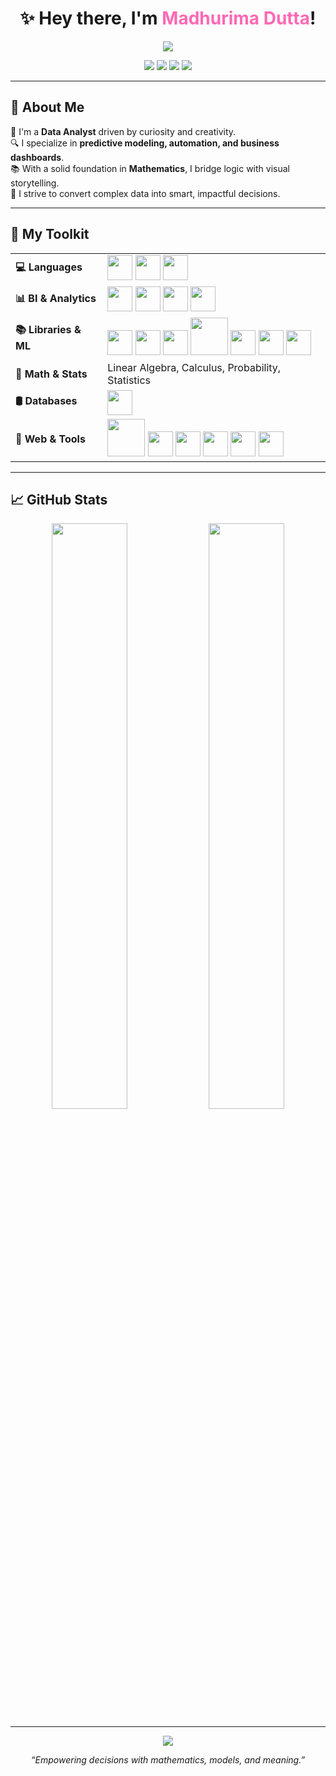 
<h1 align="center">✨ Hey there, I'm <span style="color:#FF69B4;">Madhurima Dutta</span>!</h1>

<p align="center">
  <img src="https://readme-typing-svg.herokuapp.com?font=Fira+Code&weight=700&size=24&duration=3000&pause=800&center=true&vCenter=true&width=600&lines=Data+Analyst+%F0%9F%93%8A;Predictive+Modeler+%F0%9F%93%88;Dashboard+Specialist+%F0%9F%93%8A;Python+%7C+SQL+%7C+Power+BI+%7C+ML+Explorer" />
</p>

<p align="center">
  <a href="mailto:madhurimadutta2001@gmail.com"><img src="https://img.shields.io/badge/Gmail-D14836?style=for-the-badge&logo=gmail&logoColor=white"/></a>
  <a href="https://linkedin.com/in/madhu-rima-dutta"><img src="https://img.shields.io/badge/LinkedIn-0A66C2?style=for-the-badge&logo=linkedin&logoColor=white"/></a>
  <a href="https://madhu-rima.netlify.app"><img src="https://img.shields.io/badge/Portfolio-121212?style=for-the-badge&logo=firefox-browser&logoColor=white"/></a>
  <a href="https://github.com/madhurima-dutta"><img src="https://img.shields.io/badge/GitHub-100000?style=for-the-badge&logo=github&logoColor=white"/></a>
</p>

---

## 🧠 About Me

🌟 I'm a <b>Data Analyst</b> driven by curiosity and creativity.  
🔍 I specialize in <b>predictive modeling, automation, and business dashboards</b>.  
📚 With a solid foundation in <b>Mathematics</b>, I bridge logic with visual storytelling.  
🎯 I strive to convert complex data into smart, impactful decisions.

---

## 🔧 My Toolkit

<table>
  <tr>
    <td><strong>💻 Languages</strong></td>
    <td>
      <img src="https://cdn.jsdelivr.net/gh/devicons/devicon/icons/python/python-original.svg" width="40"/>
      <img src="https://img.icons8.com/fluency/48/sql.png" width="40"/>
      <img src="https://upload.wikimedia.org/wikipedia/commons/9/92/LaTeX_logo.svg" width="40"/>
    </td>
  </tr>
  <tr>
    <td><strong>📊 BI & Analytics</strong></td>
    <td>
      <img src="https://img.icons8.com/color/48/power-bi.png" width="40"/>
      <img src="https://img.icons8.com/fluency/48/microsoft-excel-2019.png" width="40"/>
      <img src="https://img.icons8.com/fluency/48/microsoft-word-2019.png" width="40"/>
      <img src="https://img.icons8.com/fluency/48/microsoft-powerpoint-2019.png" width="40"/>
    </td>
  </tr>
  <tr>
    <td><strong>📚 Libraries & ML</strong></td>
    <td>
      <img src="https://upload.wikimedia.org/wikipedia/commons/3/31/NumPy_logo_2020.svg" width="40"/>
      <img src="https://upload.wikimedia.org/wikipedia/commons/e/ed/Pandas_logo.svg" width="40"/>
      <img src="https://matplotlib.org/_static/logo2_compressed.svg" width="40"/>
      <img src="https://seaborn.pydata.org/_static/logo-wide-lightbg.svg" width="60"/>
      <img src="https://scikit-learn.org/stable/_static/scikit-learn-logo-small.png" width="40"/>
      <img src="https://cdn.jsdelivr.net/gh/devicons/devicon/icons/tensorflow/tensorflow-original.svg" width="40"/>
      <img src="https://cdn.jsdelivr.net/gh/devicons/devicon/icons/pytorch/pytorch-original.svg" width="40"/>
    </td>
  </tr>
  <tr>
    <td><strong>🧮 Math & Stats</strong></td>
    <td>Linear Algebra, Calculus, Probability, Statistics</td>
  </tr>
  <tr>
    <td><strong>🛢️ Databases</strong></td>
    <td>
      <img src="https://cdn.jsdelivr.net/gh/devicons/devicon/icons/postgresql/postgresql-original.svg" width="40"/>
    </td>
  </tr>
  <tr>
    <td><strong>🧰 Web & Tools</strong></td>
    <td>
      <img src="https://streamlit.io/images/brand/streamlit-logo-primary-colormark-darktext.png" width="60"/>
      <img src="https://cdn.jsdelivr.net/gh/devicons/devicon/icons/jupyter/jupyter-original.svg" width="40"/>
      <img src="https://cdn.jsdelivr.net/gh/devicons/devicon/icons/vscode/vscode-original.svg" width="40"/>
      <img src="https://cdn.jsdelivr.net/gh/devicons/devicon/icons/github/github-original.svg" width="40"/>
      <img src="https://colab.research.google.com/img/colab_favicon_256px.png" width="40"/>
      <img src="https://cdn.jsdelivr.net/gh/devicons/devicon/icons/kaggle/kaggle-original.svg" width="40"/>
    </td>
  </tr>
</table>

---

## 📈 GitHub Stats

<p align="center">
  <img src="https://github-readme-stats.vercel.app/api?username=madhurima-dutta&show_icons=true&theme=radical" width="49%" />
  <img src="https://github-readme-streak-stats.herokuapp.com/?user=madhurima-dutta&theme=radical" width="49%" />
</p>

---

<p align="center">
  <img src="https://quotes-github-readme.vercel.app/api?type=horizontal&theme=radical"/>
</p>

<p align="center"><em>“Empowering decisions with mathematics, models, and meaning.”</em></p>
